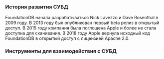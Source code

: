 ### История развития СУБД

FoundationDB начала разрабатываться Nick Lavezzo и Dave Rosenthal в 2009 году. В 2013 году был опубликован первый beta релиз в открытый доступ. 
В 2015 году компания была поглощена Apple и более не стала доступна для скачивания. В 2018 году Apple вернула исходный код FoundationDB в открытый доступ
с лицензией Apache 2.0. 

### Инструменты для взаимодействия с СУБД

